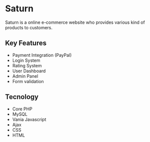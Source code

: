 # Saturn
Saturn is a online e-commerce website who provides various kind of products to customers.

## Key Features

 - Payment Integration (PayPal)
 - Login System
 - Rating System
 - User Dashboard
 - Admin Panel
 - Form validation
 
## Tecnology
 - Core PHP
 - MySQL
 - Vania Javascript
 - Ajax
 - CSS
 - HTML
